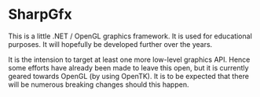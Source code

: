 # SharpGfx
This is a little .NET / OpenGL graphics framework. It is used for educational purposes. It will hopefully be developed further over the years.

It is the intension to target at least one more low-level graphics API. Hence some efforts have already been made to leave this open, but it is currently geared towards OpenGL (by using OpenTK). It is to be expected that there will be numerous breaking changes should this happen.
